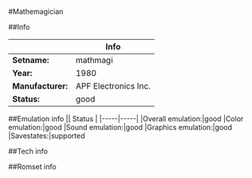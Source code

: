 #Mathemagician

##Info

||Info|
|-----|-----|
|**Setname:**|mathmagi
|**Year:**|1980
|**Manufacturer:**|APF Electronics Inc.
|**Status:**|good

##Emulation info
|| Status |
|-----|-----|
|Overall emulation:|good
|Color emulation:|good
|Sound emulation:|good
|Graphics emulation:|good
|Savestates:|supported

##Tech info

##Romset info

<!--- START OF EDITED COMMENT DO NOT TOUCH TEXT ABOVE-->
